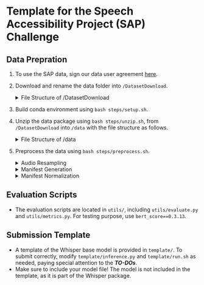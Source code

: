 # Template for the Speech Accessibility Project (SAP) Challenge

## Data Prepration
1. To use the SAP data, sign our data user agreement [here](https://speechaccessibilityproject.beckman.illinois.edu/conduct-research-through-the-project).

2. Download and rename the data folder into ```/DatasetDownload```.
     <details>
     <summary>File Structure of /DatasetDownload</summary>
     
     ```plaintext  
      ### Audio Files ###
      ┣ SpeechAccessibility_{release}_000.7z
      ┣ SpeechAccessibility_{release}_001.7z
      ┣ ...
      ┣ SpeechAccessibility_{release}_011.7z
     
      ### Json Files I (per spk) ###
      ┣ SpeechAccessibility_{release}_Only_Json.7z
     
      ### Json Files II (overall) ###
      ┣ SpeechAccessibility_{release}_Split.json
      ┣ SpeechAccessibility_{release}_Split_by_Contributors.json
     
      ### Json Files III (mismatch check) ###
      ┣ SpeechAccessibility_{release}_Audio_Excluded.json
      ┣ SpeechAccessibility_{release}_Error_Correction.json
      ┣ SpeechAccessibility_{release}_Abbreviation_Decomposition.json
     ```
     </details>


3. Build conda environment using ```bash steps/setup.sh```.

4. Unzip the data package using ```bash steps/unzip.sh```, from ```/DatasetDownload``` into ```/data``` with the file structure as follows.
     <details>
     <summary>File Structure of /data</summary>
      
      ```plaintext  
      ### Raw Audio Files ###
      ┣ raw
      ┃ ┣ {spk_id_1}
      ┃ ┃ ┣ {spk_id_1}_{utt_id_1}_xxxx.wav
      ┃ ┃ ┣ {spk_id_1}_{utt_id_2}_xxxx.wav
      ┃ ┃ ┣ ...
      ┃ ┃ ┣ {spk_id_1}.json
      ┃ ┣ {spk_id_2}
      ┃ ┣ ...
      
      ### Json Files ###
      ┣ doc
      ┃ ### per spk ###
      ┃ ┣ {spk_id_1}.json
      ┃ ┣ {spk_id_2}.json
      ┃ ┣ ...
      ┃ ### overall ###
      ┃ ┣ SpeechAccessibility_{release}_Split.json
      ┃ ┣ SpeechAccessibility_{release}_Split_by_Contributors.json
      ┃ ### mismatch check ###
      ┃ ┣ SpeechAccessibility_{release}_Audio_Excluded.json
      ┃ ┣ SpeechAccessibility_{release}_Error_Correction.json
      ┃ ┣ SpeechAccessibility_{release}_Abbreviation_Decomposition.json
      ```
      </details>

  
5. Preprocess the data using ```bash steps/preprocess.sh```.

      <details>
      <summary>Audio Resampling</summary>
        
      ```plaintext  
      ### run stage 0: Resampling audio files to 16k Hz (default), with processed audio files written as follows.

      /data
      
      ### Processed Audio Files ###
      ┣ processed
      ┃ ┣ train
      ┃ ┃ ┣ {train_spk_id_1}_{utt_id_1}_xxxx.wav
      ┃ ┃ ┣ ...
      ┃ ┣ dev
      ┃ ┃ ┣ {dev_spk_id_1}_{utt_id_1}_xxxx.wav
      ┃ ┃ ┣ ...
      ┃ ┣ test
      ┃ ┃ ┣ {test_spk_id_1}_{utt_id_1}_xxxx.wav
      ┃ ┃ ┣ ...
      ```
      </details>
      
      <details>  
      <summary>Manifest Generation</summary>
        
      ```plaintext  
      ### run stage 1: Generating preliminary wav2vec-like manifest to /manifest, with file struction as follows.
      
      /manifest
      
      ### Manifest Files ###
      ┣ train.tsv
      ┣ train.origin.wrd
      ┣ test.tsv
      ┣ test.origin.wrd
      ┣ dev.tsv
      ┣ dev.origin.wrd
      ```
      </details>

      <details>
      <summary>Manifest Normalization</summary>
        
      ```plaintext  
      ### run stage 2: Normalizing manifest in a wav2vec-like manner, with file struction as follows.
      
      /manifest
      
      ### Manifest Files ###
      ┣ train.wrd
      ┣ test.wrd
      ┣ dev.wrd
      ```

      ```plaintext  
      Normalization rules are listed as follows.
      
      + change "\’" & "\‘" back to "\'".
      + process "[...]": remove words within square brackets "[...]".
      + process "{...}": change uncertain words within curly brackets "{...}" to "UNK" except keeping human-guessed ones "{g:...}".
      + remove "*", "~" before nemo_text_processing.
      + nemo_text_processing for basic text normalization, including digital numbers, abbreviations, and special punctuations.
      + update transcription manually to correct errors and decomposite abbreviations.
      + process "(...)": set the action attribute **--remove-parentheses** to remove words within parentheses "(...)" except keeping ones with prefix, like "(cs:...)", "(assistant:...)". Otherwise, keep everything within parentheses.
      + remove punctuations except "\'" within words.
      + change to upper case.
      + remove extra space.
      ```
      </details>
      
## Evaluation Scripts
+ The evaluation scripts are located in ```utils/```, including ```utils/evaluate.py``` and ```utils/metrics.py```. For testing purpose, use ```bert_score==0.3.13```.

## Submission Template
+ A template of the Whisper base model is provided in ```template/```. To submit correctly, modify ```template/inference.py``` and ```template/run.sh``` as needed, paying special attention to the ***TO-DOs***.
+ Make sure to include your model file! The model is not included in the template, as it is part of the Whisper package.
